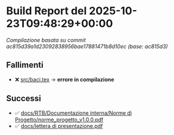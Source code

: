 # Build Report del 2025-10-23T09:48:29+00:00

_Compilazione basata su commit ac815d39a1d23092838956bae17881471b8d10ec (base: ac815d3)_

## Fallimenti
- ❌ [src/baci.tex](https://github.com/sass0lino/DocuTex/actions/runs/18744424946) → **errore in compilazione**

## Successi
- ✅ [docs/RTB/Documentazione interna/Norme di Progetto/norme_progetto_v1.0.0.pdf](docs/RTB/Documentazione%20interna/Norme%20di%20Progetto/norme_progetto_v1.0.0.pdf)
- ✅ [docs/lettera di presentazione.pdf](docs/lettera%20di%20presentazione.pdf)
